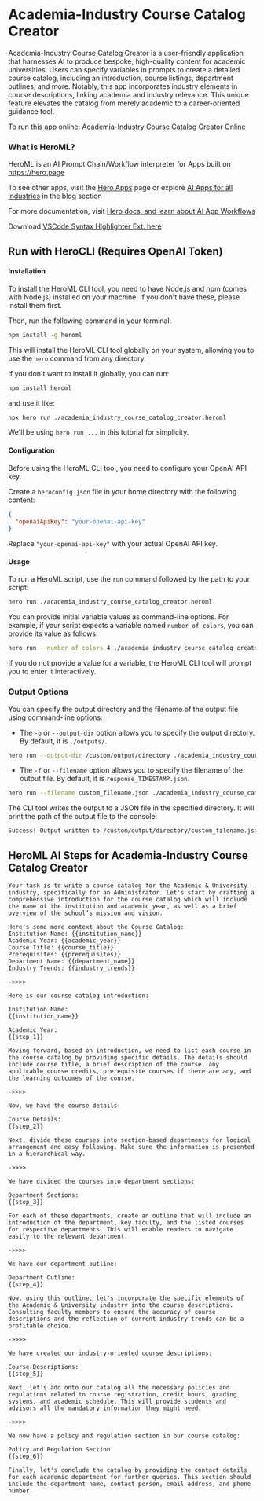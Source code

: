 # Academia-Industry Course Catalog Creator

Academia-Industry Course Catalog Creator is a user-friendly application that harnesses AI to produce bespoke, high-quality content for academic universities. Users can specify variables in prompts to create a detailed course catalog, including an introduction, course listings, department outlines, and more. Notably, this app incorporates industry elements in course descriptions, linking academia and industry relevance. This unique feature elevates the catalog from merely academic to a career-oriented guidance tool.

To run this app online: [Academia-Industry Course Catalog Creator Online](https://hero.page/app/academia-industry-course-catalog-creator-linking-academia-industry-via-courses/Xomz4kPxELmhm6iRZiYF)

### What is HeroML?
HeroML is an AI Prompt Chain/Workflow interpreter for Apps built on https://hero.page 

To see other apps, visit the [Hero Apps](https://hero.page/apps) page or explore [AI Apps for all industries](https://hero.page/blog) in the blog section

For more documentation, visit [Hero docs, and learn about AI App Workflows](https://hero.page/tutorials/introduction-to-heroml)

Download [VSCode Syntax Highlighter Ext. here](https://marketplace.visualstudio.com/items?itemName=hero-page.heroml)

## Run with HeroCLI (Requires OpenAI Token)

#### Installation

To install the HeroML CLI tool, you need to have Node.js and npm (comes with Node.js) installed on your machine. If you don't have these, please install them first. 

Then, run the following command in your terminal:

```bash
npm install -g heroml
```

This will install the HeroML CLI tool globally on your system, allowing you to use the `hero` command from any directory.

If you don't want to install it globally, you can run:

```bash
npm install heroml
```

and use it like:

```bash
npx hero run ./academia_industry_course_catalog_creator.heroml
```

We'll be using `hero run ...` in this tutorial for simplicity.

#### Configuration

Before using the HeroML CLI tool, you need to configure your OpenAI API key. 

Create a `heroconfig.json` file in your home directory with the following content:

```json
{
  "openaiApiKey": "your-openai-api-key"
}
```

Replace `"your-openai-api-key"` with your actual OpenAI API key.

#### Usage

To run a HeroML script, use the `run` command followed by the path to your script:

```bash
hero run ./academia_industry_course_catalog_creator.heroml
```

You can provide initial variable values as command-line options. For example, if your script expects a variable named `number_of_colors`, you can provide its value as follows:

```bash
hero run --number_of_colors 4 ./academia_industry_course_catalog_creator.heroml
```

If you do not provide a value for a variable, the HeroML CLI tool will prompt you to enter it interactively.

### Output Options

You can specify the output directory and the filename of the output file using command-line options:

- The `-o` or `--output-dir` option allows you to specify the output directory. By default, it is `./outputs/`.

```bash
hero run --output-dir /custom/output/directory ./academia_industry_course_catalog_creator.heroml
```

- The `-f` or `--filename` option allows you to specify the filename of the output file. By default, it is `response_TIMESTAMP.json`.

```bash
hero run --filename custom_filename.json ./academia_industry_course_catalog_creator.heroml
```

The CLI tool writes the output to a JSON file in the specified directory. It will print the path of the output file to the console:

```bash
Success! Output written to /custom/output/directory/custom_filename.json
```


## HeroML AI Steps for Academia-Industry Course Catalog Creator
```
Your task is to write a course catalog for the Academic & University industry, specifically for an Administrator. Let's start by crafting a comprehensive introduction for the course catalog which will include the name of the institution and academic year, as well as a brief overview of the school’s mission and vision.

Here's some more context about the Course Catalog:
Institution Name: {{institution_name}}
Academic Year: {{academic_year}}
Course Title: {{course_title}}
Prerequisites: {{prerequisites}}
Department Name: {{department_name}}
Industry Trends: {{industry_trends}}

->>>>

Here is our course catalog introduction:

Institution Name:
{{institution_name}}

Academic Year:
{{step_1}}

Moving forward, based on introduction, we need to list each course in the course catalog by providing specific details. The details should include course title, a brief description of the course, any applicable course credits, prerequisite courses if there are any, and the learning outcomes of the course.

->>>>

Now, we have the course details:

Course Details:
{{step_2}}

Next, divide these courses into section-based departments for logical arrangement and easy following. Make sure the information is presented in a hierarchical way.

->>>>

We have divided the courses into department sections:

Department Sections:
{{step_3}}

For each of these departments, create an outline that will include an introduction of the department, key faculty, and the listed courses for respective departments. This will enable readers to navigate easily to the relevant department.

->>>>

We have our department outline:

Department Outline:
{{step_4}}

Now, using this outline, let's incorporate the specific elements of the Academic & University industry into the course descriptions. Consulting faculty members to ensure the accuracy of course descriptions and the reflection of current industry trends can be a profitable choice.

->>>>

We have created our industry-oriented course descriptions:

Course Descriptions:
{{step_5}}

Next, let's add onto our catalog all the necessary policies and regulations related to course registration, credit hours, grading systems, and academic schedule. This will provide students and advisors all the mandatory information they might need.

->>>>

We now have a policy and regulation section in our course catalog:

Policy and Regulation Section:
{{step_6}}

Finally, let's conclude the catalog by providing the contact details for each academic department for further queries. This section should include the department name, contact person, email address, and phone number.


```

